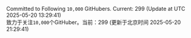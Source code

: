 Committed to Following `10,000` GitHubers. Current: <!-- FOLLOWING_COUNT -->299<!-- FOLLOWING_COUNT --> (Update at UTC <!-- LAST_UPDATED -->2025-05-20 13:29:41<!-- LAST_UPDATED -->)<br>
致力于关注`10,000`个GitHuber。当前：<!-- FOLLOWING_COUNT -->299<!-- FOLLOWING_COUNT --> (更新于北京时间 <!-- LAST_UPDATED_CST -->2025-05-20 21:29:41<!-- LAST_UPDATED_CST -->)
